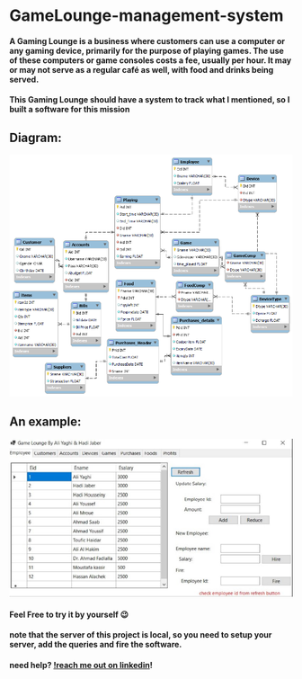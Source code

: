 # GameLounge-management-system

#### A Gaming Lounge is a business where customers can use a computer or any gaming device, primarily for the purpose of playing games. The use of these computers or game consoles costs a fee, usually per hour. It may or may not serve as a regular café as well, with food and drinks being served.

#### This Gaming Lounge should have a system to track what I mentioned, so I built a software for this mission

## Diagram:

![ER Diagram](https://github.com/yagii99/GameLounge-management-system/blob/main/Assets/EER%20DIAGRAM%20PHOTO.png)

## An example:

![Example](https://github.com/yagii99/GameLounge-management-system/blob/main/Assets/software%20example.jpg)

#### Feel Free to try it by yourself 😉
#### note that the server of this project is local, so you need to setup your server, add the queries and fire the software.
#### need help? [!reach me out on linkedin](https://www.linkedin.com/in/aliyaghi/)!
